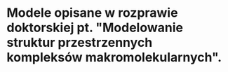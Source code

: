 # Modele opisane w rozprawie doktorskiej pt. "Modelowanie struktur przestrzennych kompleksów makromolekularnych".
